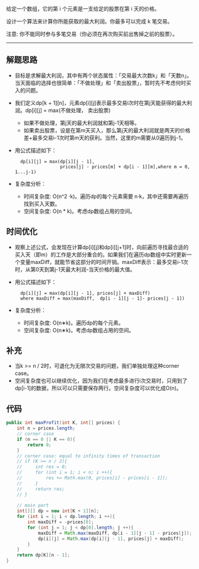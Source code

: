 给定一个数组，它的第 i 个元素是一支给定的股票在第 i 天的价格。

设计一个算法来计算你所能获取的最大利润。你最多可以完成 k 笔交易。

注意: 你不能同时参与多笔交易（你必须在再次购买前出售掉之前的股票）。

***

## 解题思路
- 目标是求解最大利润，其中有两个状态属性：「交易最大次数k」和「天数n」。当天面临的选择也很简单：「不做处理」和「卖出股票」，暂时先不考虑何时买入的问题。
- 我们定义dp[k + 1][n]，元素dp[i][j]表示最多交易i次时在第j天能获得的最大利润。dp[i][j] = max(不做处理， 卖出股票)
    - 如果不做处理，第j天的最大利润就和第j-1天相等。
    - 如果卖出股票，设是在第m天买入，那么第j天的最大利润就是两天的价格差+最多交易i-1次时第m天的获利。当然，这里的m需要从0遍历到j-1。

- 用公式描述如下：

        dp[i][j] = max(dp[i][j - 1],
                       prices[j] - prices[m] + dp[i - 1][m],where m = 0, 1...j-1)

- 复杂度分析：
    - 时间复杂度: O(n^2 ·k)。遍历dp的每个元素需要 n·k，其中还需要再遍历找到买入天数。
    - 空间复杂度: O(n * k)。考虑dp数组占用的空间。

## 时间优化
- 观察上述公式，会发现在计算dp[i][j]和dp[i][j+1]时，向前遍历寻找最合适的买入天（即m）的工作是大部分重合的。如果我们在遍历dp数组中实时更新一个变量maxDiff，就能节省这部分的时间开销。maxDiff表示：最多交易i-1次时，从第0天到第j-1天最大利润-当天价格的最大值。
- 用公式描述如下：

        dp[i][j] = max(dp[i][j - 1], prices[j] + maxDiff)
        where maxDiff = max(maxDiff,  dp[i - 1][j - 1]- prices[j - 1])

- 复杂度分析：
    - 时间复杂度: O(n∗k)。遍历dp的每个元素。
    - 空间复杂度: O(n∗k)。考虑dp数组占用的空间。

## 补充

- 当k >= n / 2时，可退化为无限次交易的问题，我们单独处理这种corner case。
- 空间复杂度也可以继续优化，因为我们在考虑最多进行i次交易时，只用到了dp[i-1]的数据，所以可以只需要保存两行。空间复杂度可以优化成O(n)。

## 代码

```Java
public int maxProfit(int K, int[] prices) {
    int n = prices.length;
    // corner case
    if (n == 0 || K == 0){
        return 0;
    }
    // corner case: equal to infinity times of transaction
    // if (K >= n / 2){
    //     int res = 0;
    //     for (int i = 1; i < n; i ++){
    //         res += Math.max(0, prices[i] - prices[i - 1]);
    //     }
    //     return res;
    // }
    
    // main part
    int[][] dp = new int[K + 1][n];
    for (int i = 1; i < dp.length; i ++){
        int maxDiff = -prices[0];
        for (int j = 1; j < dp[0].length; j ++){              
            maxDiff = Math.max(maxDiff, dp[i - 1][j - 1] - prices[j]);
            dp[i][j] = Math.max(dp[i][j - 1], prices[j] + maxDiff);
        }
    }
    return dp[K][n - 1];
}
```